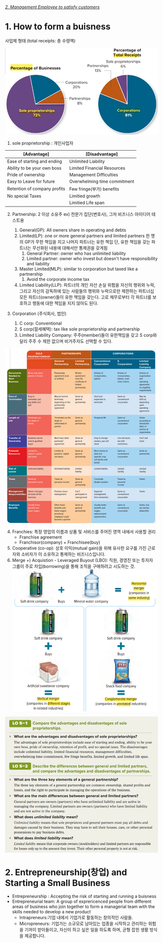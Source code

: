 *[2. Management Employee to satisfy customers](2.%20Management%20Employee%20to%20satisfy%20customers.md)*
# 1. How to form a buisness

사업체 형태 
(total receipts: 총 수령액)

![](resource/Pasted%20image%2020231023133658.png)
1. sole proprietorship : 개인사업자

| [Advantage]                  	| [Disadvantage]               	|
|------------------------------	|------------------------------	|
| Ease of starting and ending  	| Unlimited Liability          	|
| Ability to be your own boss  	| Limited Financial Resources  	|
| Pride of ownership           	| Management Difficulties      	|
| Easy to Leave for future     	| Overwhelming time commitment 	|
| Retention of company profits 	| Few fringe(부가) benefits    	|
| No special Taxes             	| Limitied growth              	|
|                              	| Limitied Life span           	|

2. Partnership: 2 이상 소유주
	ex) 전문가 집단(변호사), 그저 비즈니스 아이디어 테스트용
	1. General(GP): All owners share in operating and debts
	2. Limited(LP): one or more general partners and limited partners
			한 명의 GP가 무한 책임을 지고 나머지 파트너는 유한 책임
			단, 유한 책임을 갖는 파트너는 무선화된 내용에 대해서만 통제권을 갖게됨
		1. General Partner: owner who has unlimited liability 
		2. Limited partner:  owner who invest but doesn't have responsibility and liability
	4. Master Limited(MLP): similar to corporation but taxed like a partnership 
		1. Avoid the corporate income tax
	5. Limited Liability(LLP): 파트너의 개인 자산 손실 위험을 자신의 행위와 누락, 그리고 자신의 감독하에 있는 사람들의 행위와 누락으로만 제한하는 파트너십 
				모든 파트너(owner)들이 유한 책임을 갖는다.
				고로 채무로부터 각 파트너를 보호하고 행동에 대한 책임을 지지 않아도 된다.
			
2. Corporation (주식회사, 법인)
	1. C corp: Conventional
	2. S corp(절세혜택):  tax like sole proprietorship and partnership
	3. Limited Liability Company: 주주(member)들이 유한책임을 갖고 S corp와 달리 주주 수 제한 없으며 비거주자도 선택할 수 있다.


![](resource/Pasted%20image%2020231023150347.png)


4. Franchies: 특정 영업의 이름과 상품 및 서비스를 주어진 영역 내에서 사용할 권리
	- Franchise agreement
	- Franchisor(company) + Franchisee(buy)
5. Cooperative (co-op): 상호 이익(mutual gain)을 위해 유사한 요구를 가진 근로자와 소비자가 이 소유하고 통제하는 비즈니스입니다.
6.  Merge 
+) Acquistion
		-  Leveraged Buyout (LBO): 직원, 경영진 또는 투자자 그룹이 주로 차입(borrowing)을 통해 조직을 구매하려고 시도하는 것.
![](resource/Pasted%20image%2020231023150447.png)

![](resource/Pasted%20image%2020231023151142.png)

# 2. Entrepreneurship(창업) and Starting a Small Business

- Entrepreneurship : Accepting the risk of starting and running a buisness
- Entrepreneurial team: A group of exprericenced people from different areas of business who join together to form a managerial team with the skills needed to develop a new product
	- Intrapreneurs:기업 내에서 기업가로 활동하는 창의적인 사람들.
	- Micropreneurs: 기업가는 소규모로 남아있는 업종을 시작하고 관리하는 위험을 기꺼이 받아들이고, 자신이 하고 싶은 일을 하도록 하며, 균형 잡힌 생활 방식을 제공합니다.